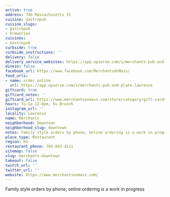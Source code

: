 ```yaml
---
active: true
address: 746 Massachusetts St
cuisine: Gastropub
cuisine_slugs:
- gastropub
- breweries
cuisines:
- Gastropub
curbside: true
curbside_instructions: ''
delivery: false
delivery_service_websites: https://app.upserve.com/s/merchants-pub-and-plate-lawrence
dinein: false
facebook_url: https://www.facebook.com/MerchantsOnMass/
food_urls:
- name: order online
  url: https://app.upserve.com/s/merchants-pub-and-plate-lawrence
giftcard: true
giftcard_notes: ''
giftcard_url: https://www.merchantsonmass.com/store/category/gift-cards/
hours: Tu-Sa 12-8pm, Su Brunch
instagram_url: ''
locality: Lawrence
name: Merchants
neighborhood: Downtown
neighborhood_slug: downtown
notes: Family style orders by phone, online ordering is a work in progress
place_type: Restaurant
region: KS
restaurant_phone: 785-843-4111
sitemap: false
slug: merchants-downtown
takeout: false
twitch_url: ''
twitter_url: ''
website: https://www.merchantsonmass.com/
---
```


Family style orders by phone, online ordering is a work in progress